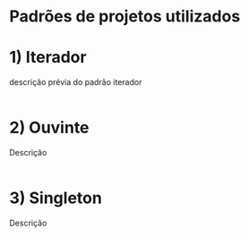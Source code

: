 # Padrões de projetos utilizados
# 1) Iterador
descrição prévia do padrão iterador<br />
<br />
# 2) Ouvinte
Descrição<br />
<br />
# 3) Singleton
Descrição
